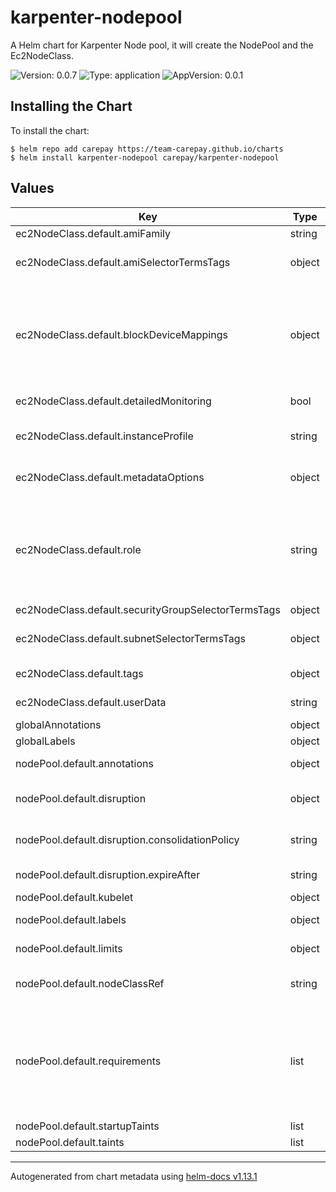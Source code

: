 # karpenter-nodepool

A Helm chart for Karpenter Node pool, it will create the NodePool and the Ec2NodeClass.

![Version: 0.0.7](https://img.shields.io/badge/Version-0.0.7-informational?style=flat-square) ![Type: application](https://img.shields.io/badge/Type-application-informational?style=flat-square) ![AppVersion: 0.0.1](https://img.shields.io/badge/AppVersion-0.0.1-informational?style=flat-square)

## Installing the Chart

To install the chart:

```console
$ helm repo add carepay https://team-carepay.github.io/charts
$ helm install karpenter-nodepool carepay/karpenter-nodepool
```

## Values

| Key | Type | Default | Description |
|-----|------|---------|-------------|
| ec2NodeClass.default.amiFamily | string | `"AL2"` | Required, resolves a default ami and userdata |
| ec2NodeClass.default.amiSelectorTermsTags | object | `{}` | Optional, discovers amis to override the amiFamily's default  Ex:    karpenter.sh/discovery: cluster-name |
| ec2NodeClass.default.blockDeviceMappings | object | `{}` | Optional, configures storage devices for the instance  Ex:   - deviceName: /dev/xvda    ebs:       volumeSize: 100Gi       volumeType: gp3       iops: 10000       encrypted: true       kmsKeyID: "arn:aws:kms:us-west-2:111122223333:key/1234abcd-12ab-34cd-56ef-1234567890ab"       deleteOnTermination: true       throughput: 125       snapshotID: snap-0123456789 |
| ec2NodeClass.default.detailedMonitoring | bool | `false` | Optional, configures detailed monitoring for the instance |
| ec2NodeClass.default.instanceProfile | string | `""` | Optional, IAM instance profile to use for the node identity.  Must specify one of "role" or "instanceProfile" for Karpenter to launch nodes |
| ec2NodeClass.default.metadataOptions | object | `{}` | Optional, configures IMDS for the instance  Ex:     httpEndpoint: enabled    httpProtocolIPv6: disabled    httpPutResponseHopLimit: 2    httpTokens: required |
| ec2NodeClass.default.role | string | `""` | Optional, IAM role to use for the node identity.  The "role" field is immutable after EC2NodeClass creation. This may change in the   future, but this restriction is currently in place today to ensure that Karpenter   avoids leaking managed instance profiles in your account.  Must specify one of "role" or "instanceProfile" for Karpenter to launch nodes |
| ec2NodeClass.default.securityGroupSelectorTermsTags | object | `{}` |  |
| ec2NodeClass.default.subnetSelectorTermsTags | object | `{}` | Required, discovers subnets to attach to instances  Ex:    karpenter.sh/discovery: cluster-name |
| ec2NodeClass.default.tags | object | `{}` | Optional, propagates tags to underlying EC2 resources |
| ec2NodeClass.default.userData | string | `""` | Optional, overrides autogenerated userdata with a merge semantic  Ex:    userData: |-     echo "Hello world" |
| globalAnnotations | object | `{}` |  |
| globalLabels | object | `{}` |  |
| nodePool.default.annotations | object | `{}` | Annotations are arbitrary key-values that are applied to all nodes |
| nodePool.default.disruption | object | `{"consolidationPolicy":"WhenUnderutilized","expireAfter":"720h"}` | like rolling Nodes due to them hitting their maximum lifetime (expiry) or scaling down nodes to reduce cluster cost |
| nodePool.default.disruption.consolidationPolicy | string | `"WhenUnderutilized"` | If using `WhenEmpty`, Karpenter will only consider nodes for consolidation that contain no workload pods |
| nodePool.default.disruption.expireAfter | string | `"720h"` | You can choose to disable expiration entirely by setting the string value 'Never' here |
| nodePool.default.kubelet | object | `{}` | maxPods: 20 |
| nodePool.default.labels | object | `{}` | Labels are arbitrary key-values that are applied to all nodes |
| nodePool.default.limits | object | `{"cpu":1000,"memory":"1000Gi"}` | Limits prevent Karpenter from creating new instances once the limit is exceeded. |
| nodePool.default.nodeClassRef | string | `"default"` | References the Cloud Provider's NodeClass resource, see your cloud provider specific documentation |
| nodePool.default.requirements | list | `[{"key":"karpenter.k8s.aws/instance-category","operator":"In","values":["c","m","r"]},{"key":"karpenter.k8s.aws/instance-cpu","operator":"In","values":["4","8","16","32"]},{"key":"karpenter.k8s.aws/instance-hypervisor","operator":"In","values":["nitro"]},{"key":"karpenter.k8s.aws/instance-generation","operator":"Gt","values":["2"]},{"key":"kubernetes.io/arch","operator":"In","values":["amd64"]},{"key":"karpenter.sh/capacity-type","operator":"In","values":["spot","on-demand"]}]` | https://kubernetes.io/docs/concepts/scheduling-eviction/assign-pod-node/#operators |
| nodePool.default.startupTaints | list | `[]` | effect: NoSchedule  |
| nodePool.default.taints | list | `[]` | effect: NoSchedule |

----------------------------------------------
Autogenerated from chart metadata using [helm-docs v1.13.1](https://github.com/norwoodj/helm-docs/releases/v1.13.1)
